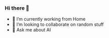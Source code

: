 ### Hi there 👋

- 🔭 I’m currently working from Home
- 👯 I’m looking to collaborate on random stuff
- 💬 Ask me about AI

